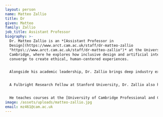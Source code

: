 ```yaml
---
layout: person
name: Matteo Zallio
title: Dr
given: Matteo
family: Zallio
job_title: Assistant Professor
biography: >-
  Dr. Matteo Zallio is an *[Assistant Professor in
  Design](https://www.arct.cam.ac.uk/staff/dr-matteo-zallio
  "https\://www.arct.cam.ac.uk/staff/dr-matteo-zallio")* at the University of
  Cambridge, where he explores how inclusive design and artificial intelligence
  converge to create ethical, human-centered experiences. 


  Alongside his academic leadership, Dr. Zallio brings deep industry expertise. He is the founder of the Metavethics Institute, a think tank dedicated to researching and developing ethical futures in phygital environments. He previously served as Global Accessibility Lead and Senior Experience Researcher at Autodesk and has advised S&P 500 companies such as Amazon, as well as Silicon Valley–based venture capital firms like Plug and Play, and thousands of start-ups on inclusive innovation, design thinking, and responsible AI, shaping design strategies in architecture, engineering, healthcare, education, and digital technology.


  A Fulbright Research Fellow at Stanford University, Dr. Zallio also holds an appointment as Adjunct Faculty at Dublin City University and was previously an A. Graves Research Fellow at Technological University Dublin. He is passionate about helping teams transform complex challenges into inclusive opportunities by embedding ethical approaches and evidence-based design into products, services, and policy development.


  He teaches courses at the [University of Cambridge Professional and Continuing Education](https://www.pace.cam.ac.uk/dr-matteo-zallio "https\://www.pace.cam.ac.uk/dr-matteo-zallio")[ ](https://www.pace.cam.ac.uk/dr-matteo-zallio "https\://www.pace.cam.ac.uk/dr-matteo-zallio")institute, including User Experience Design and AI Essentials for Everyone, where he equips professionals from diverse backgrounds with tools to design more inclusive, ethical, and impactful technologies.
image: /assets/uploads/matteo-zallio.jpg
email: mz461@cam.ac.uk
---
```

